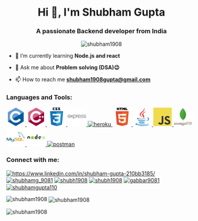 <h1 align="center">Hi 👋, I'm Shubham Gupta</h1>
<h3 align="center">A passionate Backend developer from India</h3>

<p align="center"> <img src="https://komarev.com/ghpvc/?username=shubham1908&label=Profile%20views&color=0e75b6&style=flat" alt="shubham1908" /> </p>


- 🌱 I’m currently learning **Node.js and react**

- 💬 Ask me about **Problem solving (DSA)😉**

- 📫 How to reach me **shubham1908gupta@gmail.com**



<h3 align="left">Languages and Tools:</h3>
<p align="left"> <a href="https://www.cprogramming.com/" target="_blank" rel="noreferrer"> <img src="https://raw.githubusercontent.com/devicons/devicon/master/icons/c/c-original.svg" alt="c" width="50" height="50"/> </a> <a href="https://www.w3schools.com/cpp/" target="_blank" rel="noreferrer"> <img src="https://raw.githubusercontent.com/devicons/devicon/master/icons/cplusplus/cplusplus-original.svg" alt="cplusplus" width="50" height="50"/> </a> <a href="https://www.w3schools.com/css/" target="_blank" rel="noreferrer"> <img src="https://raw.githubusercontent.com/devicons/devicon/master/icons/css3/css3-original-wordmark.svg" alt="css3" width="50" height="50"/> </a> <a href="https://expressjs.com" target="_blank" rel="noreferrer"> <img src="https://raw.githubusercontent.com/devicons/devicon/master/icons/express/express-original-wordmark.svg" alt="express" width="50" height="50"/> </a> <a href="https://heroku.com" target="_blank" rel="noreferrer"> <img src="https://www.vectorlogo.zone/logos/heroku/heroku-icon.svg" alt="heroku" width="50" height="50"/> </a> <a href="https://www.w3.org/html/" target="_blank" rel="noreferrer"> <img src="https://raw.githubusercontent.com/devicons/devicon/master/icons/html5/html5-original-wordmark.svg" alt="html5" width="50" height="50"/> </a> <a href="https://www.java.com" target="_blank" rel="noreferrer"> <img src="https://raw.githubusercontent.com/devicons/devicon/master/icons/java/java-original.svg" alt="java" width="50" height="50"/> </a> <a href="https://developer.mozilla.org/en-US/docs/Web/JavaScript" target="_blank" rel="noreferrer"> <img src="https://raw.githubusercontent.com/devicons/devicon/master/icons/javascript/javascript-original.svg" alt="javascript" width="50" height="50"/> </a> <a href="https://www.mongodb.com/" target="_blank" rel="noreferrer"> <img src="https://raw.githubusercontent.com/devicons/devicon/master/icons/mongodb/mongodb-original-wordmark.svg" alt="mongodb" width="50" height="50"/> </a> <a href="https://www.mysql.com/" target="_blank" rel="noreferrer"> <img src="https://raw.githubusercontent.com/devicons/devicon/master/icons/mysql/mysql-original-wordmark.svg" alt="mysql" width="50" height="50"/> </a> <a href="https://nodejs.org" target="_blank" rel="noreferrer"> <img src="https://raw.githubusercontent.com/devicons/devicon/master/icons/nodejs/nodejs-original-wordmark.svg" alt="nodejs" width="50" height="50"/> </a> <a href="https://postman.com" target="_blank" rel="noreferrer"> <img src="https://www.vectorlogo.zone/logos/getpostman/getpostman-icon.svg" alt="postman" width="50" height="50"/> </a> </p>

<h3 align="left">Connect with me:</h3>
<p align="left">
<a href="https://linkedin.com/in/https://www.linkedin.com/in/shubham-gupta-210bb3185/" target="blank"><img align="center" src="https://raw.githubusercontent.com/rahuldkjain/github-profile-readme-generator/master/src/images/icons/Social/linked-in-alt.svg" alt="https://www.linkedin.com/in/shubham-gupta-210bb3185/" height="50" width="50" /></a>
<a href="https://www.codechef.com/users/shubhamg_9081" target="blank"><img align="center" src="https://cdn.jsdelivr.net/npm/simple-icons@3.1.0/icons/codechef.svg" alt="shubhamg_9081" height="50" width="50" /></a>
<a href="https://www.hackerrank.com/shubh1908" target="blank"><img align="center" src="https://raw.githubusercontent.com/rahuldkjain/github-profile-readme-generator/master/src/images/icons/Social/hackerrank.svg" alt="shubh1908" height="50" width="50" /></a>
<a href="https://codeforces.com/profile/shubh1908" target="blank"><img align="center" src="https://raw.githubusercontent.com/rahuldkjain/github-profile-readme-generator/master/src/images/icons/Social/codeforces.svg" alt="shubh1908" height="50" width="50" /></a>
<a href="https://www.leetcode.com/gabbar9081" target="blank"><img align="center" src="https://raw.githubusercontent.com/rahuldkjain/github-profile-readme-generator/master/src/images/icons/Social/leet-code.svg" alt="gabbar9081" height="50" width="50" /></a>
<a href="https://auth.geeksforgeeks.org/user/shubhamgupta110" target="blank"><img align="center" src="https://raw.githubusercontent.com/rahuldkjain/github-profile-readme-generator/master/src/images/icons/Social/geeks-for-geeks.svg" alt="shubhamgupta110" height="50" width="50" /></a>
</p>

<p><img align="left" src="https://github-readme-stats.vercel.app/api/top-langs?username=shubham1908&show_icons=true&locale=en&layout=compact" alt="shubham1908" /></p>

<p>&nbsp;<img align="center" src="https://github-readme-stats.vercel.app/api?username=shubham1908&show_icons=true&locale=en" alt="shubham1908" /></p>

<p><img align="center" src="https://github-readme-streak-stats.herokuapp.com/?user=shubham1908&" alt="shubham1908" /></p>
